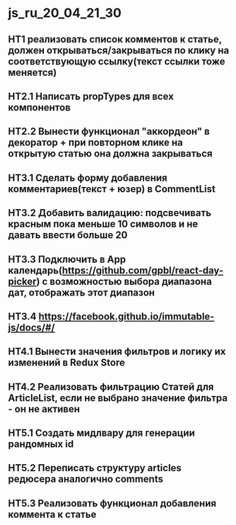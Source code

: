 # js_ru_20_04_21_30

## HT1 реализовать список комментов к статье, должен открываться/закрываться по клику на соответствующую ссылку(текст ссылки тоже меняется)

## HT2.1 Написать propTypes для всех компонентов
## HT2.2 Вынести функционал "аккордеон" в декоратор + при повторном клике на открытую статью она должна закрываться

## HT3.1 Сделать форму добавления комментариев(текст + юзер) в CommentList
## HT3.2 Добавить валидацию: подсвечивать красным пока меньше 10 символов и не давать ввести больше 20
## HT3.3 Подключить в App календарь(https://github.com/gpbl/react-day-picker) с возможностью выбора диапазона дат, отображать этот диапазон
## HT3.4 https://facebook.github.io/immutable-js/docs/#/

## HT4.1 Вынести значения фильтров и логику их изменений в Redux Store
## HT4.2 Реализовать фильтрацию Статей для ArticleList, если не выбрано значение фильтра - он не активен

## HT5.1 Создать мидлвару для генерации рандомных id
## HT5.2 Переписать структуру articles редюсера аналогично comments
## HT5.3 Реализовать функционал добавления коммента к статье